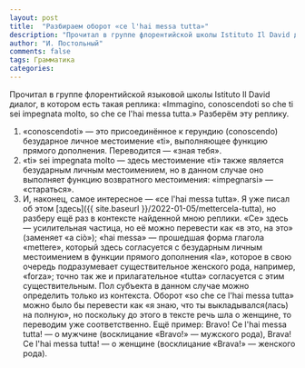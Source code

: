 ```yaml
---
layout: post
title:  "Разбираем оборот «ce l'hai messa tutta»"
description: "Прочитал в группе флорентийской школы Istituto Il David диалог, в котором есть такая реплика: «Immagino, conoscendoti so che ti sei impegnata molto, so che ce l'hai messa tutta.» Разберём эту реплику."
author: "И. Постольный"
comments: false
tags: Грамматика
categories:
---
```


Прочитал в группе флорентийской языковой школы Istituto Il David диалог, в котором есть такая реплика: «Immagino, conoscendoti so che ti sei impegnata molto, so che ce l'hai messa tutta.» Разберём эту реплику.

1. «conoscendoti» — это присоединённое к герундию (conoscendo) безударное личное местоимение «ti», выполняющее функцию прямого дополнения. Переводится — «зная тебя».
2. «ti» sei impegnata molto — здесь местоимение «ti» также является безударным личным местоимением, но в данном случае оно выполняет функцию возвратного местоимения: «impegnarsi» — «стараться».
3. И, наконец, самое интересное — «ce l'hai messa tutta». Я уже писал об этом [здесь]({{ site.baseurl }}/2022-01-05/mettercela-tutta), но разберу ещё раз в контексте найденной мною реплики. «Ce» здесь — усилительная частица, но её можно перевести как «в это, на это» (заменяет «a ciò»); «hai messa» — прошедшая форма глагола «mettere», который здесь согласуется с безударным личным местоимением в функции прямого дополнения «la», которое в свою очередь подразумевает существительное женского рода, например, «forza»; точно так же и прилагательное «tutta» согласуется с этим существительным. Пол субъекта в данном случае можно определить только из контекста. Оборот «so che ce l'hai messa tutta» можно было бы перевести как «я знаю, что ты выкладывался(лась) на полную», но поскольку до этого в тексте речь шла о женщине, то переводим уже соответственно. Ещё пример: Bravo! Ce l'hai messa tutta! — о мужчине (восклицание «Bravo!» — мужского рода), Brava! Ce l'hai messa tutta! — о женщине (восклицание «Brava!» — женского рода).